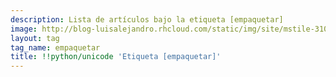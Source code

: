```yaml
---
description: Lista de artículos bajo la etiqueta [empaquetar]
image: http://blog-luisalejandro.rhcloud.com/static/img/site/mstile-310x310.png
layout: tag
tag_name: empaquetar
title: !!python/unicode 'Etiqueta [empaquetar]'
---
```

